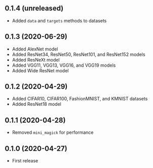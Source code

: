 ## 0.1.4 (unreleased)

- Added `data` and `targets` methods to datasets

## 0.1.3 (2020-06-29)

- Added AlexNet model
- Added ResNet34, ResNet50, ResNet101, and ResNet152 models
- Added ResNeXt model
- Added VGG11, VGG13, VGG16, and VGG19 models
- Added Wide ResNet model

## 0.1.2 (2020-04-29)

- Added CIFAR10, CIFAR100, FashionMNIST, and KMNIST datasets
- Added ResNet18 model

## 0.1.1 (2020-04-28)

- Removed `mini_magick` for performance

## 0.1.0 (2020-04-27)

- First release
